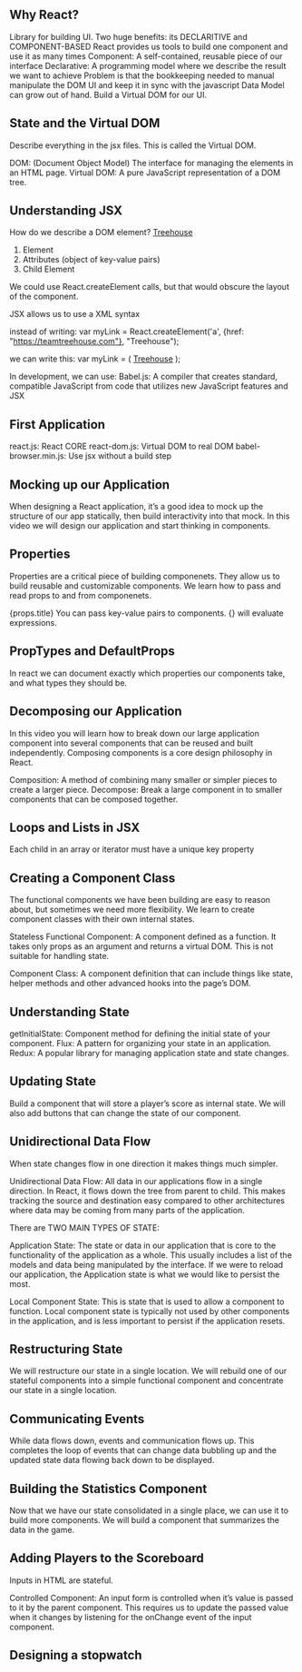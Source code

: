 ## Why React?
Library for building UI.
Two huge benefits: its DECLARITIVE and COMPONENT-BASED
React provides us tools to build one component and use it as many times
Component: A self-contained, reusable piece of our interface
Declarative: A programming model where we describe the result we want to achieve
Problem is that the bookkeeping needed to manual manipulate the DOM UI and keep it in sync with the javascript Data Model can grow out of hand.
Build a Virtual DOM for our UI.

## State and the Virtual DOM
Describe everything in the jsx files.  This is called the Virtual DOM.

DOM: (Document Object Model) The interface for managing the elements in an HTML page.
Virtual DOM: A pure JavaScript representation of a DOM tree.

## Understanding JSX
How do we describe a DOM element?
<a href="https://teamtreehouse.com">Treehouse</a>
1. Element
2. Attributes (object of key-value pairs)
3. Child Element

We could use React.createElement calls, but that would obscure the layout of the component.

JSX allows us to use a XML syntax

instead of writing: 
var myLink = React.createElement('a', {href: "https://teamtreehouse.com"}, "Treehouse");

we can write this:
var myLink = (
	<a href="http://teamtreehouse.com">Treehouse</a>
);

In development, we can use:
Babel.js: A compiler that creates standard, compatible JavaScript from code that utilizes new JavaScript features and JSX

## First Application
react.js: 				React CORE
react-dom.js:   		Virtual DOM to real DOM
babel-browser.min.js: 	Use jsx without a build step

## Mocking up our Application
When designing a React application, it’s a good idea to mock up the structure of our app statically, then build interactivity into that mock. In this video we will design our application and start thinking in components.

## Properties
Properties are a critical piece of building componenets.  They allow us to build reusable and customizable components.  We learn how to pass and read props to and from componenets.

{props.title}  You can pass key-value pairs to components.  {} will evaluate expressions.

## PropTypes and DefaultProps
In react we can document exactly which properties our components take, and what types they should be.

## Decomposing our Application
In this video you will learn how to break down our large application component into several components that can be reused and built independently. Composing components is a core design philosophy in React.

Composition: A method of combining many smaller or simpler pieces to create a larger piece.
Decompose: Break a large component in to smaller components that can be composed together.

## Loops and Lists in JSX
Each child in an array or iterator must have a unique key property

## Creating a Component Class
The functional components we have been building are easy to reason about, but sometimes we need more
flexibility.  We learn to create component classes with their own internal states.

Stateless Functional Component: A component defined as a function. 
It takes only props as an argument and returns a virtual DOM.
This is not suitable for handling state.

Component Class: A component definition that can include things like state, 
helper methods and other advanced hooks into the page’s DOM.

## Understanding State
getInitialState: Component method for defining the initial state of your component.
Flux: A pattern for organizing your state in an application.
Redux: A popular library for managing application state and state changes.

## Updating State
Build a component that will store a player’s score as internal state.
We will also add buttons that can change the state of our component.

## Unidirectional Data Flow
When state changes flow in one direction it makes things much simpler.

Unidirectional Data Flow: All data in our applications flow in a single direction.  In React, it flows down the tree from parent to child.  This makes tracking the source and destination easy compared to other architectures where data may be coming from many parts of the application.

There are TWO MAIN TYPES OF STATE:

Application State: The state or data in our application that is core to the functionality of the application as a whole.  This usually includes a list of the models and data being manipulated by the interface.  If we were to reload our application, the Application state is what we would like to persist the most.

Local Component State: This is state that is used to allow a component to function.  Local component state is typically not used by other components in the application, and is less important to persist if the application resets.

## Restructuring State
We will restructure our state in a single location.  We will rebuild one of our stateful components into a simple functional component and concentrate our state in a single location.


## Communicating Events
While data flows down, events and communication flows up.  This completes the loop of events that can
change data bubbling up and the updated state data flowing back down to be displayed.

## Building the Statistics Component
Now that we have our state consolidated in a single place, we can use it to build more components.  We will
build a component that summarizes the data in the game.

## Adding Players to the Scoreboard
Inputs in HTML are stateful.  

Controlled Component: An input form is controlled when it’s value is passed to it by the parent component. This requires us to update the passed value when it changes by listening for the onChange event of the input component.

## Designing a stopwatch

